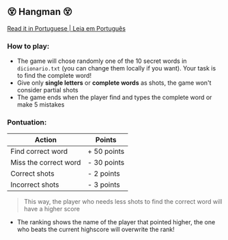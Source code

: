 ## 😵 Hangman 😵

[Read it in Portuguese | Leia em Português]()

### How to play:
- The game will chose randomly one of the 10 secret words in `dicionario.txt` (you can change them locally if you want). Your task is to find the complete word!
- Give only **single letters** or **complete words** as shots, the game won't consider partial shots
- The game ends when the player find and types the complete word or make 5 mistakes

### Pontuation:

| Action | Points |
|---|---|
| Find correct word | + 50 points |
| Miss the correct word | - 30 points |
| Correct shots | - 2 points |
| Incorrect shots | - 3 points |

> This way, the player who needs less shots to find the correct word will have a higher score

- The ranking shows the name of the player that pointed higher, the one who beats the current highscore will overwrite the rank!
